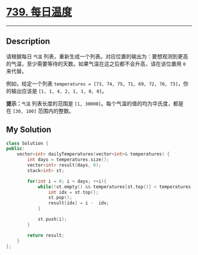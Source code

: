 # [739. 每日温度](https://leetcode-cn.com/problems/daily-temperatures/)

---

## Description

<section>
<p>请根据每日 <code>气温</code> 列表，重新生成一个列表。对应位置的输出为：要想观测到更高的气温，至少需要等待的天数。如果气温在这之后都不会升高，请在该位置用&nbsp;<code>0</code> 来代替。</p>
<p>例如，给定一个列表&nbsp;<code>temperatures = [73, 74, 75, 71, 69, 72, 76, 73]</code>，你的输出应该是&nbsp;<code>[1, 1, 4, 2, 1, 1, 0, 0]</code>。</p>
<p><strong>提示：</strong><code>气温</code> 列表长度的范围是&nbsp;<code>[1, 30000]</code>。每个气温的值的均为华氏度，都是在&nbsp;<code>[30, 100]</code>&nbsp;范围内的整数。</p>
</section>

## My Solution

```cpp
class Solution {
public:
    vector<int> dailyTemperatures(vector<int>& temperatures) {
        int days = temperatures.size();
        vector<int> result(days, 0);
        stack<int> st;

        for(int i = 0; i < days; ++i){
            while(!st.empty() && temperatures[st.top()] < temperatures[i]){
                int idx = st.top();
                st.pop();
                result[idx] = i -  idx;
            }

            st.push(i);
        }

        return result;
    }
};
```